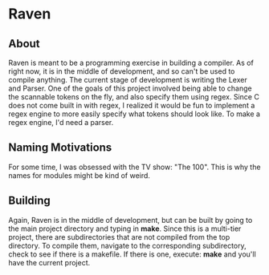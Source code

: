 # Raven

## About
Raven is meant to be a programming exercise in building a compiler. As of right now, it is in the middle of development, and so can't be used to compile anything. The current stage of development is writing the Lexer and Parser. One of the goals of this project involved being able to change the scannable tokens on the fly, and also specify them using regex. Since C does not come built in with regex, I realized it would be fun to implement a regex engine to more easily specify what tokens should look like. To make a regex engine, I'd need a parser. 

## Naming Motivations
For some time, I was obsessed with the TV show: "The 100". This is why the names for modules might be kind of weird. 

## Building
Again, Raven is in the middle of development, but can be built by going to the main project directory and typing in **make**. Since this is a multi-tier project, there are subdirectories that are not compiled from the top directory. To compile them, navigate to the corresponding subdirectory, check to see if there is a makefile. If there is one, execute: **make** and you'll have the current project. 
